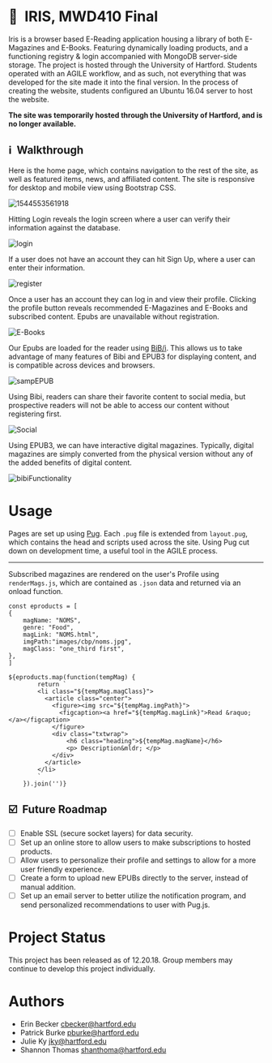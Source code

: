 # :notebook_with_decorative_cover: &nbsp;IRIS, MWD410 Final

Iris is a browser based E-Reading application housing a library of both E-Magazines and E-Books. Featuring dynamically loading products, and a functioning registry & login accompanied with MongoDB server-side storage. The project is hosted through the University of Hartford. Students operated with an AGILE workflow, and as such, not everything that was developed for the site made it into the final version. In the process of creating the website, students configured an Ubuntu 16.04 server to host the website.

<b>The site was temporarily hosted through the University of Hartford, and is no longer available.</b> 


## :information_source: &nbsp;Walkthrough 

Here is the home page, which contains navigation to the rest of the site, as well as featured items, news, and affiliated content. The site is responsive for desktop and mobile view using Bootstrap CSS.

![1544553561918](/documentation/homepage.png)

Hitting Login reveals the login screen where a user can verify their information against the database.

![login](/documentation/login.png)

If a user does not have an account they can hit Sign Up, where a user can enter their information.

![register](/documentation/register.png)

Once a user has an account they can log in and view their profile. Clicking the profile button reveals recommended E-Magazines and E-Books and subscribed content. Epubs are unavailable without registration.

![E-Books](/documentation/E-Books.png)

Our Epubs are loaded for the reader using [BiB/i](https://github.com/satorumurmur/bibi/releases). This allows us to take advantage of many features of Bibi and EPUB3 for displaying content, and is compatible across devices and browsers.

![sampEPUB](/documentation/sampEPUB.PNG)

Using Bibi, readers can share their favorite content to social media, but prospective readers will not be able to access our content without registering first.

![Social](/documentation/Social.PNG)

Using EPUB3, we can have interactive digital magazines. Typically, digital magazines are simply converted from the physical version without any of the added benefits of digital content.

![bibiFunctionality](/documentation/bibiFunctionality.PNG)


# Usage

Pages are set up using [Pug](https://github.com/pugjs/pug). Each `.pug` file is extended from `layout.pug`, which contains the head and scripts used across the site. Using Pug cut down on development time, a useful tool in the AGILE process.

***
Subscribed magazines are rendered on the user's Profile using `renderMags.js`, which are contained as `.json` data and returned via an onload function.

````
const eproducts = [
{
    magName: "NOMS",
    genre: "Food",
    magLink: "NOMS.html",
    imgPath:"images/cbp/noms.jpg",
    magClass: "one_third first",
},
]

${eproducts.map(function(tempMag) {
        return `
        <li class="${tempMag.magClass}">
          <article class="center">
            <figure><img src="${tempMag.imgPath}">
              <figcaption><a href="${tempMag.magLink}">Read &raquo;</a></figcaption>
            </figure>
            <div class="txtwrap">
                <h6 class="heading">${tempMag.magName}</h6>
                <p> Description&mldr; </p>
            </div>
          </article>
        </li>
        `
    }).join('')} 
````

## :ballot_box_with_check: &nbsp;Future Roadmap

- [ ] Enable SSL (secure socket layers) for data security.
- [ ] Set up an online store to allow users to make subscriptions to hosted products.
- [ ] Allow users to personalize their profile and settings to allow for a more user friendly experience.
- [ ] Create a form to upload new EPUBs directly to the server, instead of manual addition.
- [ ] Set up an email server to better utilize the notification program, and send personalized recommendations to user with Pug.js.

# Project Status

This project has been released as of 12.20.18. Group members may continue to develop this project individually.

# Authors
* Erin Becker <cbecker@hartford.edu>
* Patrick Burke <pburke@hartford.edu>
* Julie Ky <jky@hartford.edu>
* Shannon Thomas <shanthoma@hartford.edu>
